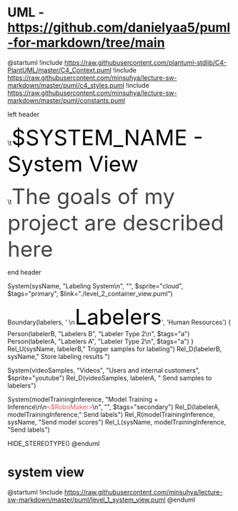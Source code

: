 # UML - https://github.com/danielyaa5/puml-for-markdown/tree/main

@startuml
!include https://raw.githubusercontent.com/plantuml-stdlib/C4-PlantUML/master/C4_Context.puml
!include https://raw.githubusercontent.com/minsuhya/lecture-sw-markdown/master/puml/c4_styles.puml
!include https://raw.githubusercontent.com/minsuhya/lecture-sw-markdown/master/puml/constants.puml

left header

\t<font size=22 color=black>$SYSTEM_NAME - System View</font>

\t<font size=14 color=#484848>The goals of my project are described here</font>

end header

System(sysName, "Labeling System\n", "", $sprite="cloud", $tags="primary", $link="./level_2_container_view.puml")

Boundary(labelers, ' \n<font color=black size=16>Labelers</font>', 'Human Resources') {
    Person(labelerB, "Labelers B", "Labeler Type 2\n", $tags="a")
    Person(labelerA, "Labelers A", "Labeler Type 2\n", $tags="a")
}
Rel_U(sysName, labelerB,"  Trigger samples for labeling")
Rel_D(labelerB, sysName," Store labeling results        ")

System(videoSamples, "Videos", "Users and internal customers", $sprite="youtube")
Rel_D(videoSamples, labelerA, " Send samples to labelers")

System(modelTrainingInference, "Model Training + Inference\n\n<font color=#e0575e><$RoboMaker></font>\n", "", $tags="secondary")
Rel_D(labelerA, modelTrainingInference," Send labels")
Rel_R(modelTrainingInference, sysName, "Send model scores")
Rel_L(sysName, modelTrainingInference, "Send labels")

HIDE_STEREOTYPE()
@enduml

#  system view
@startuml
!include https://raw.githubusercontent.com/minsuhya/lecture-sw-markdown/master/puml/level_1_system_view.puml
@enduml
